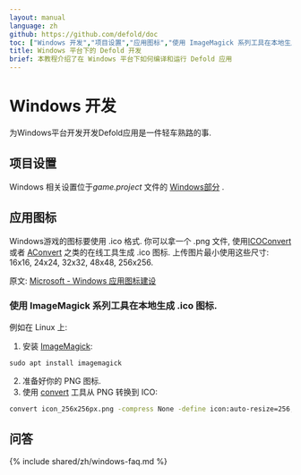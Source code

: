 ```yaml
---
layout: manual
language: zh
github: https://github.com/defold/doc
toc: ["Windows 开发","项目设置","应用图标","使用 ImageMagick 系列工具在本地生成 .ico 图标.","问答"]
title: Windows 平台下的 Defold 开发
brief: 本教程介绍了在 Windows 平台下如何编译和运行 Defold 应用 
---
```


# Windows 开发

为Windows平台开发开发Defold应用是一件轻车熟路的事.

## 项目设置

Windows 相关设置位于*game.project* 文件的 [Windows部分](/zh/manuals/project-settings/#Windows)  .

## 应用图标

Windows游戏的图标要使用 .ico 格式. 你可以拿一个 .png 文件, 使用[ICOConvert](https://www.icoconverter.com/) 或者  [AConvert](https://www.aconvert.com/icon/png-to-ico/) 之类的在线工具生成 .ico 图标. 上传图片最小使用这些尺寸: 16x16, 24x24, 32x32, 48x48, 256x256.

原文: [Microsoft - Windows 应用图标建设](https://learn.microsoft.com/en-us/windows/apps/design/style/iconography/app-icon-construction#icon-sizes-win32)

### 使用 ImageMagick 系列工具在本地生成 .ico 图标.
例如在 Linux 上:
1. 安装 [ImageMagick](https://www.imagemagick.org/):
```
sudo apt install imagemagick
```
2. 准备好你的 PNG 图标.
3. 使用 [convert](https://www.imagemagick.org/script/convert.php) 工具从 PNG 转换到 ICO:
```bash
convert icon_256x256px.png -compress None -define icon:auto-resize=256,128,96,64,48,32,24,16 favicon.ico
```

## 问答
{% include shared/zh/windows-faq.md %}
